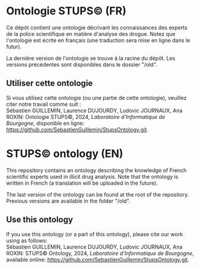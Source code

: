 # Ontologie STUPS&copy; (FR)

Ce dépôt contient une ontologie décrivant les connaissances des experts de la police scientifique en matière d'analyse des drogue. Notez que l'ontologie est écrite en français (une traduction sera mise en ligne dans le futur).

La dernière version de l'ontologie se trouve à la racine du dépôt. Les versions précédentes sont disponibles dans le dossier "/old".

## Utiliser cette ontologie
Si vous utilisez cette ontologie (ou une partie de cette ontologie), veuillez citer notre travail comme suit :\
Sébastien GUILLEMIN, Laurence DUJOURDY, Ludovic JOURNAUX, Ana ROXIN: Ontologie STUPS&copy;, 2024, *Laboratoire d'Informatique de Bourgogne*, disponible en ligne: https://github.com/SebastienGuillemin/StupsOntology.git.

# STUPS&copy; ontology (EN)

This repository contains an ontology describing the knowledge of French scientific experts used in illicit drug analysis. Note that the ontology is written in French (a translation will be uploaded in the future).

The last version of the ontology can be found at the root of the repository. Previous versions are available in the folder "/old".

## Use this ontology
If you use this ontology (or a part of this ontology), please cite our work using as follows:\
Sébastien GUILLEMIN, Laurence DUJOURDY, Ludovic JOURNAUX, Ana ROXIN: STUPS&copy; Ontology, 2024, *Laboratoire d'Informatique de Bourgogne*, available online: https://github.com/SebastienGuillemin/StupsOntology.git.
